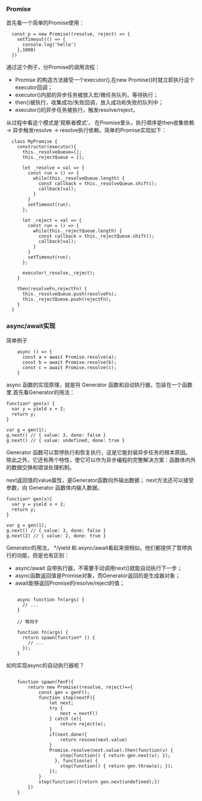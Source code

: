 <!--
 * @Author: your name
 * @Date: 2020-03-29 15:58:02
 * @LastEditTime: 2020-03-29 18:34:57
 * @LastEditors: Please set LastEditors
 * @Description:Promise/async、await/Generator
 * @FilePath: /school-online/work/xly/project/serious-review/src/summary/javascript/JS中Promise、Generator原理解析.md
 -->

### Promise

首先看一个简单的Promise使用：
```
  const p = new Promise((resolve, reject) => {
    setTimeout(() => {
      console.log('hello')
    },1000)
  })
```

通过这个例子，分Promise的调用流程：

- Promise 的构造方法接受一个executor(),在new Promise()时就立即执行这个executor回调；
- executor()内部的异步任务被放入宏/微任务队列，等待执行；
- then()被执行，收集成功/失败回调，放入成功和失败的队列中；
- executor()的异步任务被执行，触发resolve/reject，

从过程中看这个模式是‘观察者模式’， 在Promise里头，执行顺序是then收集依赖 -> 异步触发resolve -> resolve执行依赖。简单的Promise实现如下：

```
  class MyPromise {
    constructor(executor){
      this._resolveQueue=[];
      this._rejectQueue = [];

      let _resolve = val => {
        const run = () => {
          while(this._resolveQueue.length) {
            const callback = this._resolveQueue.shift();
            callback(val);
          }
        }
        setTimeout(run);
      };

      let _reject = val => {
        const run = () => {
          while(this._rejectQueue.length) {
            const callback = this._rejectQueue.shift();
            callback(val);
          }
        }
        setTimeout(run);
      };

      executor(_resolve,_reject);
    }

    then(resolveFn,rejectFn) {
      this._resolveQueue.push(resolveFn);
      this._rejectQueue.push(rejectFn);
    }
  }
```

### async/await实现
简单例子

```
	async () => {
	  const a = await Promise.resolve(a);
	  const b = await Promise.resolve(b);
	  const c = await Promise.resolve(c);
	}

```


async 函数的实现原理，就是将 Generator 函数和自动执行器，包装在一个函数里.首先看Generator的用法：

	function* gen(x) {
	  var y = yield x + 2;
	  return y;
	}
	
	var g = gen(1);
	g.next() // { value: 3, done: false }
	g.next() // { value: undefined, done: true }


Generator 函数可以暂停执行和恢复执行，这是它能封装异步任务的根本原因。除此之外，它还有两个特性，使它可以作为异步编程的完整解决方案：函数体内外的数据交换和错误处理机制。

next返回值的value属性，是Generator函数向外输出数据； next方法还可以接受参数，向 Generator 函数体内输入数据。

	function* gen(x){
	  var y = yield x + 2;
	  return y;
	}
	
	var g = gen(1);
	g.next() // { value: 3, done: false }
	g.next(2) // { value: 2, done: true }

Generator的用法， */yield 和 async/await看起来很相似。他们都提供了暂停执行的功能，但是也有区别：

- async/await 自带执行器，不需要手动调用next()就能自动执行下一步；
- async函数返回值是Promise对象，而Generator返回的是生成器对象；
- await能够返回Promise的resolve/reject的值；

```

	async function fn(args) {
	  // ...
	}
	
	// 等同于
	
	function fn(args) {
	  return spawn(function* () {
	    // ...
	  });
	}

```
如何实现async的自动执行器呢？

```

	function spawn(fenF){
		return new Promise((resolve, reject)=>{
			const gen = genF();
			function step(nextF){
				let next;
				try {
					next = nextF()
				} catch (e){
					return reject(e);
				}
				if(next.done){
					return resove(next.value)
				}
				Promise.resolve(next.value).then(function(v) {
			        step(function() { return gen.next(v); });
			      }, function(e) {
			        step(function() { return gen.throw(e); });
			    });
			}
			step(function(){return gen.next(undefined);})
		})
	}

```